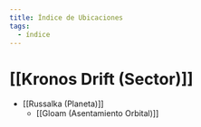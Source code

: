 ```yaml
---
title: Índice de Ubicaciones
tags:
  - índice
---
```

# [[Kronos Drift (Sector)]]
- [[Russalka (Planeta)]]
	- [[Gloam (Asentamiento Orbital)]]